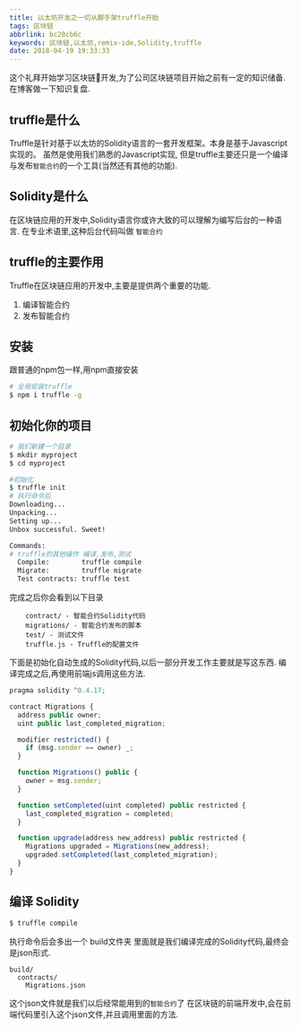 ```yaml
---
title: 以太坊开发之一切从脚手架truffle开始
tags: 区块链
abbrlink: bc28cb6c
keywords: 区块链,以太坊,remix-ide,Solidity,truffle
date: 2018-04-19 19:33:33
---
```


这个礼拜开始学习区块链开发,为了公司区块链项目开始之前有一定的知识储备.
在博客做一下知识复盘.


## truffle是什么
Truffle是针对基于以太坊的Solidity语言的一套开发框架。本身是基于Javascript实现的。
虽然是使用我们熟悉的Javascript实现,
但是truffle主要还只是一个编译与发布`智能合约`的一个工具(当然还有其他的功能).

## Solidity是什么
在区块链应用的开发中,Solidity语言你或许大致的可以理解为编写后台的一种语言. 在专业术语里,这种后台代码叫做 `智能合约`


## truffle的主要作用
Truffle在区块链应用的开发中,主要是提供两个重要的功能.
1. 编译智能合约
2. 发布智能合约


## 安装
跟普通的npm包一样,用npm直接安装
```bash
# 全局安装truffle
$ npm i truffle -g
```

## 初始化你的项目

```bash
# 我们新建一个目录 
$ mkdir myproject
$ cd myproject

#初始化
$ truffle init
# 执行命令后
Downloading...
Unpacking...
Setting up...
Unbox successful. Sweet!

Commands:
# truffle的其他操作 编译,发布,测试
  Compile:        truffle compile
  Migrate:        truffle migrate
  Test contracts: truffle test
```

完成之后你会看到以下目录
```
    contract/ - 智能合约Solidity代码
    migrations/ - 智能合约发布的脚本
    test/ - 测试文件
    truffle.js - Truffle的配置文件
```
下面是初始化自动生成的Solidity代码,以后一部分开发工作主要就是写这东西.
编译完成之后,再使用前端js调用这些方法.
```javascript
pragma solidity ^0.4.17;

contract Migrations {
  address public owner;
  uint public last_completed_migration;

  modifier restricted() {
    if (msg.sender == owner) _;
  }

  function Migrations() public {
    owner = msg.sender;
  }

  function setCompleted(uint completed) public restricted {
    last_completed_migration = completed;
  }

  function upgrade(address new_address) public restricted {
    Migrations upgraded = Migrations(new_address);
    upgraded.setCompleted(last_completed_migration);
  }
}
```

## 编译 Solidity 
```bash
$ truffle compile
```
执行命令后会多出一个 build文件夹
里面就是我们编译完成的Solidity代码,最终会是json形式.

```
build/
  contracts/
    Migrations.json
```
这个json文件就是我们以后经常能用到的`智能合约`了
在区块链的前端开发中,会在前端代码里引入这个json文件,并且调用里面的方法.